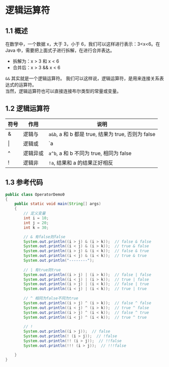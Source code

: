 # 逻辑运算符

## 1.1 概述

在数学中，一个数据 x，大于 3，小于 6，我们可以这样进行表示：3<x<6。在 Java 中，需要把上面式子进行拆解，在进行合并表达。

- 拆解为：x > 3 和 x < 6
- 合并后：x > 3 && x < 6

`&&` 其实就是一个逻辑运算符。
我们可以这样说，逻辑运算符，是用来连接关系表达式的运算符。<br>
当然，逻辑运算符也可以直接连接布尔类型的常量或变量。

## 1.2  逻辑运算符

| 符号 | 作用     | 说明                                                |
| ---- | -------- | --------------------------------------------------- |
| &    | 逻辑与   | `a&b`, a 和 b 都是 true, 结果为 true, 否则为 false  |
| \|   | 逻辑或   | `a|b`, a 和 b 都是 false, 结果为 false, 否则为 true |
| ^    | 逻辑异或 | `a^b`, a 和 b 不同为 true, 相同为 false             |
| !    | 逻辑非   | `!a`, 结果和 a 的结果正好相反                       |

## 1.3 参考代码

```java
public class OperatorDemo0
{
    public static void main(String[] args)
    {
        // 定义变量
        int i = 10;
        int j = 20;
        int k = 30;

        // & 有false则false
        System.out.println((i > j) & (i > k));  // false & false
        System.out.println((i < j) & (i > k));  // true & false
        System.out.println((i > j) & (i < k));  // false & true
        System.out.println((i < j) & (i < k));  // true & true
        System.out.println("--------");
        
        // | 有true则true
        System.out.println((i > j) | (i > k));  // false | false
        System.out.println((i < j) | (i > k));  // true | false
        System.out.println((i > j) | (i < k));  // false | true
        System.out.println((i < j) | (i < k));  // true | true
        
        // ^ 相同为false不同为true
        System.out.println((i > j) ^ (i > k));  // false ^ false
        System.out.println((i < j) ^ (i > k));  // true ^ false
        System.out.println((i > j) ^ (i < k));  // false ^ true
        System.out.println((i < j) ^ (i < k));  // true ^ true
        
        // !
        System.out.println((i > j));  // false
        System.out.println(! (i > j));  // !false
        System.out.println(!! (i > j));  // !!false
        System.out.println(!!! (i > j));  // !!!false

    }
}

```

